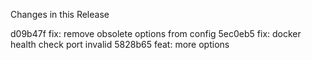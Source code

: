 Changes in this Release

d09b47f fix: remove obsolete options from config
5ec0eb5 fix: docker health check port invalid
5828b65 feat: more options